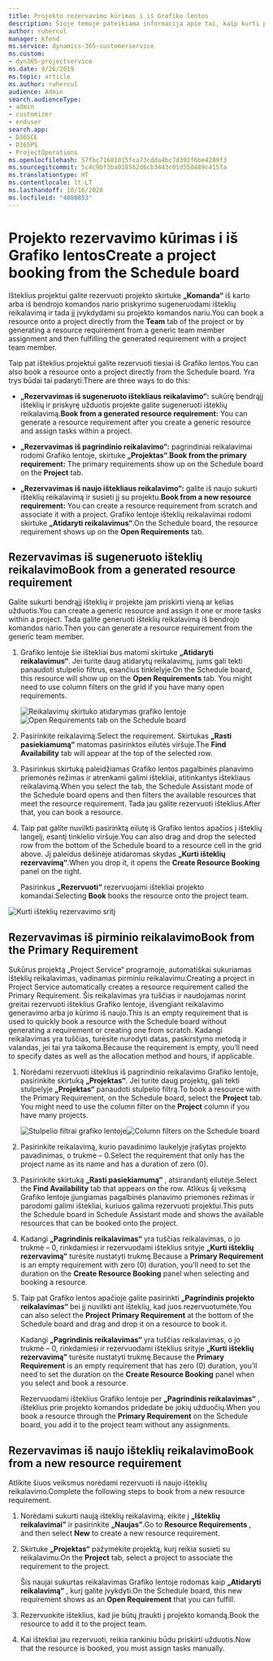 ```yaml
---
title: Projekto rezervavimo kūrimas i iš Grafiko lentos
description: Šioje temoje pateikiama informacija apie tai, kaip kurti projekto rezervavimą iš grafiko lentos.
author: ruhercul
manager: kfend
ms.service: dynamics-365-customerservice
ms.custom:
- dyn365-projectservice
ms.date: 9/26/2019
ms.topic: article
ms.author: ruhercul
audience: Admin
search.audienceType:
- admin
- customizer
- enduser
search.app:
- D365CE
- D365PS
- ProjectOperations
ms.openlocfilehash: 57fbc71681015fca73cdda4bc7d392f6be4289f3
ms.sourcegitcommit: 5c4c9bf3ba018562d6cb3443c01d550489c415fa
ms.translationtype: HT
ms.contentlocale: lt-LT
ms.lasthandoff: 10/16/2020
ms.locfileid: "4080853"
---
```

# <a name="create-a-project-booking-from-the-schedule-board"></a><span data-ttu-id="49066-103">Projekto rezervavimo kūrimas i iš Grafiko lentos</span><span class="sxs-lookup"><span data-stu-id="49066-103">Create a project booking from the Schedule board</span></span>

<span data-ttu-id="49066-104">Išteklius projektui galite rezervuoti projekto skirtuke **„Komanda“** iš karto arba iš bendrojo komandos nario priskyrimo sugeneruodami išteklių reikalavimą ir tada jį įvykdydami su projekto komandos nariu.</span><span class="sxs-lookup"><span data-stu-id="49066-104">You can book a resource onto a project directly from the **Team** tab of the project or by generating a resource requirement from a generic team member assignment and then fulfilling the generated requirement with a project team member.</span></span>

<span data-ttu-id="49066-105">Taip pat išteklius projektui galite rezervuoti tiesiai iš Grafiko lentos.</span><span class="sxs-lookup"><span data-stu-id="49066-105">You can also book a resource onto a project directly from the Schedule board.</span></span> <span data-ttu-id="49066-106">Yra trys būdai tai padaryti:</span><span class="sxs-lookup"><span data-stu-id="49066-106">There are three ways to do this:</span></span>

- <span data-ttu-id="49066-107">**„Rezervavimas iš sugeneruoto ištekliaus reikalavimo“:** sukūrę bendrąjį išteklių ir priskyrę užduotis projekte galite sugeneruoti išteklių reikalavimą.</span><span class="sxs-lookup"><span data-stu-id="49066-107">**Book from a generated resource requirement:** You can generate a resource requirement after you create a generic resource and assign tasks within a project.</span></span>

- <span data-ttu-id="49066-108">**„Rezervavimas iš pagrindinio reikalavimo“:** pagrindiniai reikalavimai rodomi Grafiko lentoje, skirtuke **„Projektas“**.</span><span class="sxs-lookup"><span data-stu-id="49066-108">**Book from the primary requirement:** The primary requirements show up on the Schedule board on the **Project** tab.</span></span> 

- <span data-ttu-id="49066-109">**„Rezervavimas iš naujo ištekliaus reikalavimo“:** galite iš naujo sukurti išteklių reikalavimą ir susieti jį su projektu.</span><span class="sxs-lookup"><span data-stu-id="49066-109">**Book from a new resource requirement:** You can create a resource requirement from scratch and associate it with a project.</span></span> <span data-ttu-id="49066-110">Grafiko lentoje išteklių reikalavimai rodomi skirtuke **„Atidaryti reikalavimus“**.</span><span class="sxs-lookup"><span data-stu-id="49066-110">On the Schedule board, the resource requirement shows up on the **Open Requirements** tab.</span></span>

## <a name="book-from-a-generated-resource-requirement"></a><span data-ttu-id="49066-111">Rezervavimas iš sugeneruoto išteklių reikalavimo</span><span class="sxs-lookup"><span data-stu-id="49066-111">Book from a generated resource requirement</span></span>

<span data-ttu-id="49066-112">Galite sukurti bendrąjį išteklių ir projekte jam priskirti vieną ar kelias užduotis.</span><span class="sxs-lookup"><span data-stu-id="49066-112">You can create a generic resource and assign it one or more tasks within a project.</span></span> <span data-ttu-id="49066-113">Tada galite generuoti išteklių reikalavimą iš bendrojo komandos nario.</span><span class="sxs-lookup"><span data-stu-id="49066-113">Then you can generate a resource requirement from the generic team member.</span></span> 

1.  <span data-ttu-id="49066-114">Grafiko lentoje šie ištekliai bus matomi skirtuke **„Atidaryti reikalavimus“**. Jei turite daug atidarytų reikalavimų, jums gali tekti panaudoti stulpelio filtrus, esančius tinklelyje.</span><span class="sxs-lookup"><span data-stu-id="49066-114">On the Schedule board, this resource will show up on the **Open Requirements** tab. You might need to use column filters on the grid if you have many open requirements.</span></span> 

    <span data-ttu-id="49066-115">![Reikalavimų skirtuko atidarymas grafiko lentoje](media/FAQ-Project-Booking-Schedule-Board-1.png "Rezervavimo ir užduočių lentelės ekrano nuotrauka")</span><span class="sxs-lookup"><span data-stu-id="49066-115">![Open Requirements tab on the Schedule board](media/FAQ-Project-Booking-Schedule-Board-1.png "Screenshot of bookings and assignments table")</span></span>

2. <span data-ttu-id="49066-116">Pasirinkite reikalavimą.</span><span class="sxs-lookup"><span data-stu-id="49066-116">Select the requirement.</span></span> <span data-ttu-id="49066-117">Skirtukas **„Rasti pasiekiamumą“** matomas pasirinktos eilutės viršuje.</span><span class="sxs-lookup"><span data-stu-id="49066-117">The **Find Availability** tab will appear at the top of the selected row.</span></span>
 
3. <span data-ttu-id="49066-118">Pasirinkus skirtuką paleidžiamas Grafiko lentos pagalbinės planavimo priemonės režimas ir atrenkami galimi ištekliai, atitinkantys ištekliaus reikalavimą.</span><span class="sxs-lookup"><span data-stu-id="49066-118">When you select the tab, the Schedule Assistant mode of the Schedule board opens and then filters the available resources that meet the resource requirement.</span></span> <span data-ttu-id="49066-119">Tada jau galite rezervuoti išteklius.</span><span class="sxs-lookup"><span data-stu-id="49066-119">After that, you can book a resource.</span></span>

4. <span data-ttu-id="49066-120">Taip pat galite nuvilkti pasirinktą eilutę iš Grafiko lentos apačios į išteklių langelį, esantį tinklelio viršuje.</span><span class="sxs-lookup"><span data-stu-id="49066-120">You can also drag and drop the selected row from the bottom of the Schedule board to a resource cell in the grid above.</span></span> <span data-ttu-id="49066-121">Jį paleidus dešinėje atidaromas skydas **„Kurti išteklių rezervavimą“**.</span><span class="sxs-lookup"><span data-stu-id="49066-121">When you drop it, it opens the **Create Resource Booking** panel on the right.</span></span>

    <span data-ttu-id="49066-122">Pasirinkus **„Rezervuoti“** rezervuojami ištekliai projekto komandai.</span><span class="sxs-lookup"><span data-stu-id="49066-122">Selecting **Book** books the resource onto the project team.</span></span>

![Kurti išteklių rezervavimo sritį](media/FAQ-Project-Booking-Schedule-Board-6.png "")
 

## <a name="book-from-the-primary-requirement"></a><span data-ttu-id="49066-124">Rezervavimas iš pirminio reikalavimo</span><span class="sxs-lookup"><span data-stu-id="49066-124">Book from the Primary Requirement</span></span>

<span data-ttu-id="49066-125">Sukūrus projektą „Project Service“ programoje, automatiškai sukuriamas išteklių reikalavimas, vadinamas pirminiu reikalavimu.</span><span class="sxs-lookup"><span data-stu-id="49066-125">Creating a project in Project Service automatically creates a resource requirement called the Primary Requirement.</span></span> <span data-ttu-id="49066-126">Šis reikalavimas yra tuščias ir naudojamas norint greitai rezervuoti išteklius Grafiko lentoje, išvengiant reikalavimo generavimo arba jo kūrimo iš naujo.</span><span class="sxs-lookup"><span data-stu-id="49066-126">This is an empty requirement that is used to quickly book a resource with the Schedule board without generating a requirement or creating one from scratch.</span></span> <span data-ttu-id="49066-127">Kadangi reikalavimas yra tuščias, turėsite nurodyti datas, paskirstymo metodą ir valandas, jei tai yra taikoma.</span><span class="sxs-lookup"><span data-stu-id="49066-127">Because the requirement is empty, you’ll need to specify dates as well as the allocation method and hours, if applicable.</span></span> 

1. <span data-ttu-id="49066-128">Norėdami rezervuoti išteklius iš pagrindinio reikalavimo Grafiko lentoje, pasirinkite skirtuką **„Projektas“**. Jei turite daug projektų, gali tekti stulpelyje **„Projektas“** panaudoti stulpelio filtrą.</span><span class="sxs-lookup"><span data-stu-id="49066-128">To book a resource with the Primary Requirement, on the Schedule board, select the **Project** tab. You might need to use the column filter on the **Project** column if you have many projects.</span></span>

   <span data-ttu-id="49066-129">![Stulpelio filtrai grafiko lentoje](media/FAQ-Project-Booking-Schedule-Board-2.png "Rezervavimo ir užduočių lentelės ekrano nuotrauka")</span><span class="sxs-lookup"><span data-stu-id="49066-129">![Column filters on the Schedule board](media/FAQ-Project-Booking-Schedule-Board-2.png "Screenshot of bookings and assignments table")</span></span>

2. <span data-ttu-id="49066-130">Pasirinkite reikalavimą, kurio pavadinimo laukelyje įrašytas projekto pavadinimas, o trukmė – 0.</span><span class="sxs-lookup"><span data-stu-id="49066-130">Select the requirement that only has the project name as its name and has a duration of zero (0).</span></span>

3. <span data-ttu-id="49066-131">Pasirinkite skirtuką **„Rasti pasiekiamumą“** , atsirandantį eilutėje.</span><span class="sxs-lookup"><span data-stu-id="49066-131">Select the **Find Availability** tab that appears on the row.</span></span> <span data-ttu-id="49066-132">Atlikus šį veiksmą Grafiko lentoje įjungiamas pagalbinės planavimo priemonės režimas ir parodomi galimi ištekliai, kuriuos galima rezervuoti projektui.</span><span class="sxs-lookup"><span data-stu-id="49066-132">This puts the Schedule board in Schedule Assistant mode and shows the available resources that can be booked onto the project.</span></span>

4. <span data-ttu-id="49066-133">Kadangi **„Pagrindinis reikalavimas“** yra tuščias reikalavimas, o jo trukmė – 0, rinkdamiesi ir rezervuodami išteklius srityje **„Kurti išteklių rezervavimą”** turėsite nustatyti trukmę.</span><span class="sxs-lookup"><span data-stu-id="49066-133">Because a **Primary Requirement** is an empty requirement with zero (0) duration, you’ll need to set the duration on the **Create Resource Booking** panel when selecting and booking a resource.</span></span>

5. <span data-ttu-id="49066-134">Taip pat Grafiko lentos apačioje galite pasirinkti **„Pagrindinis projekto reikalavimas“** bei jį nuvilkti ant išteklių, kad juos rezervuotumėte.</span><span class="sxs-lookup"><span data-stu-id="49066-134">You can also select the **Project Primary Requirement** at the bottom of the Schedule board and drag and drop it on a resource to book it.</span></span>
 
    <span data-ttu-id="49066-135">Kadangi **„Pagrindinis reikalavimas“** yra tuščias reikalavimas, o jo trukmė – 0, rinkdamiesi ir rezervuodami išteklius srityje **„Kurti išteklių rezervavimą”** turėsite nustatyti trukmę.</span><span class="sxs-lookup"><span data-stu-id="49066-135">Because the **Primary Requirement** is an empty requirement that has zero (0) duration, you’ll need to set the duration on the **Create Resource Booking** panel when you select and book a resource.</span></span>
 
    <span data-ttu-id="49066-136">Rezervuodami išteklius Grafiko lentoje per **„Pagrindinis reikalavimas“** , išteklius prie projekto komandos pridedate be jokių užduočių.</span><span class="sxs-lookup"><span data-stu-id="49066-136">When you book a resource through the **Primary Requirement** on the Schedule board, you add it to the project team without any assignments.</span></span>
 
## <a name="book-from-a-new-resource-requirement"></a><span data-ttu-id="49066-137">Rezervavimas iš naujo išteklių reikalavimo</span><span class="sxs-lookup"><span data-stu-id="49066-137">Book from a new resource requirement</span></span>
<span data-ttu-id="49066-138">Atlikite šiuos veiksmus norėdami rezervuoti iš naujo išteklių reikalavimo.</span><span class="sxs-lookup"><span data-stu-id="49066-138">Complete the following steps to book from a new resource requirement.</span></span> 

1. <span data-ttu-id="49066-139">Norėdami sukurti naują išteklių reikalavimą, eikite į **„Išteklių reikalavimai”** ir pasirinkite **„Naujas”**.</span><span class="sxs-lookup"><span data-stu-id="49066-139">Go to **Resource Requirements** , and then select **New** to create a new resource requirement.</span></span>

2. <span data-ttu-id="49066-140">Skirtuke **„Projektas“** pažymėkite projektą, kurį reikia susieti su reikalavimu.</span><span class="sxs-lookup"><span data-stu-id="49066-140">On the **Project** tab, select a project to associate the requirement to the project.</span></span>
 
    <span data-ttu-id="49066-141">Šis naujai sukurtas reikalavimas Grafiko lentoje rodomas kaip **„Atidaryti reikalavimą“** , kurį galite įvykdyti.</span><span class="sxs-lookup"><span data-stu-id="49066-141">On the Schedule board, this new requirement shows as an **Open Requirement** that you can fulfill.</span></span>

3. <span data-ttu-id="49066-142">Rezervuokite išteklius, kad jie būtų įtraukti į projekto komandą.</span><span class="sxs-lookup"><span data-stu-id="49066-142">Book the resource to add it to the project team.</span></span>

4. <span data-ttu-id="49066-143">Kai ištekliai jau rezervuoti, reikia rankiniu būdu priskirti užduotis.</span><span class="sxs-lookup"><span data-stu-id="49066-143">Now that the resource is booked, you must assign tasks manually.</span></span>

